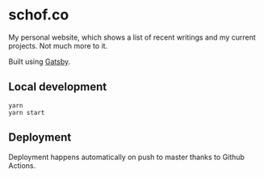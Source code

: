 # schof.co

My personal website, which shows a list of recent writings and my current projects. Not much more to it.

Built using [Gatsby](https://www.gatsbyjs.org/).

## Local development

```shell
yarn
yarn start
```

## Deployment

Deployment happens automatically on push to master thanks to Github Actions.
